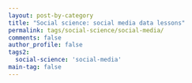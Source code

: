 ```yaml
---
layout: post-by-category
title: "Social science: social media data lessons"
permalink: tags/social-science/social-media/
comments: false
author_profile: false
tags2:
  social-science: 'social-media'
main-tag: false
---
```

